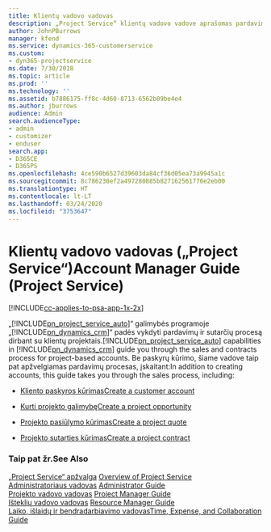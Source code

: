 ```yaml
---
title: Klientų vadovo vadovas
description: „Project Service“ klientų vadovo vadove aprašomas pardavimo ir sutarčių sudarymo procesas dirbant su klientų projektais
author: JohnPBurrows
manager: kfend
ms.service: dynamics-365-customerservice
ms.custom:
- dyn365-projectservice
ms.date: 7/30/2018
ms.topic: article
ms.prod: ''
ms.technology: ''
ms.assetid: b7886175-ff8c-4d60-8713-6562b09be4e4
ms.author: jburrows
audience: Admin
search.audienceType:
- admin
- customizer
- enduser
search.app:
- D365CE
- D365PS
ms.openlocfilehash: 4ce590b6527d39603da84cf36d05ea73a9945a1c
ms.sourcegitcommit: 8c786230ef2a497280885b827162561776e2eb00
ms.translationtype: HT
ms.contentlocale: lt-LT
ms.lasthandoff: 03/24/2020
ms.locfileid: "3753647"
---
```

# <a name="account-manager-guide-project-service"></a><span data-ttu-id="d1fd9-103">Klientų vadovo vadovas („Project Service“)</span><span class="sxs-lookup"><span data-stu-id="d1fd9-103">Account Manager Guide (Project Service)</span></span>

[!INCLUDE[cc-applies-to-psa-app-1x-2x](../includes/cc-applies-to-psa-app-1x-2x.md)]

<span data-ttu-id="d1fd9-104">„[!INCLUDE[pn_project_service_auto](../includes/pn-project-service-auto.md)]“ galimybės programoje „[!INCLUDE[pn_dynamics_crm](../includes/pn-dynamics-crm.md)]“ padės vykdyti pardavimų ir sutarčių procesą dirbant su klientų projektais.</span><span class="sxs-lookup"><span data-stu-id="d1fd9-104">[!INCLUDE[pn_project_service_auto](../includes/pn-project-service-auto.md)] capabilities in [!INCLUDE[pn_dynamics_crm](../includes/pn-dynamics-crm.md)] guide you through the sales and contracts process for project-based accounts.</span></span> <span data-ttu-id="d1fd9-105">Be paskyrų kūrimo, šiame vadove taip pat apžvelgiamas pardavimų procesas, įskaitant:</span><span class="sxs-lookup"><span data-stu-id="d1fd9-105">In addition to creating accounts, this guide takes you through the sales process, including:</span></span>  
  
-   [<span data-ttu-id="d1fd9-106">Kliento paskyros kūrimas</span><span class="sxs-lookup"><span data-stu-id="d1fd9-106">Create a customer account</span></span>](../project-service/create-customer-account.md)  
  
-   [<span data-ttu-id="d1fd9-107">Kurti projekto galimybę</span><span class="sxs-lookup"><span data-stu-id="d1fd9-107">Create a project opportunity</span></span>](../project-service/create-project-opportunity.md)  
  
-   [<span data-ttu-id="d1fd9-108">Projekto pasiūlymo kūrimas</span><span class="sxs-lookup"><span data-stu-id="d1fd9-108">Create a project quote</span></span>](../project-service/create-project-quote.md)  
  
-   [<span data-ttu-id="d1fd9-109">Projekto sutarties kūrimas</span><span class="sxs-lookup"><span data-stu-id="d1fd9-109">Create a project contract</span></span>](../project-service/create-project-contract.md)  
  
  
### <a name="see-also"></a><span data-ttu-id="d1fd9-110">Taip pat žr.</span><span class="sxs-lookup"><span data-stu-id="d1fd9-110">See Also</span></span>  
 <span data-ttu-id="d1fd9-111">[„Project Service“ apžvalga](../project-service/overview.md) </span><span class="sxs-lookup"><span data-stu-id="d1fd9-111">[Overview of Project Service](../project-service/overview.md) </span></span>  
 <span data-ttu-id="d1fd9-112">[Administratoriaus vadovas](../project-service/admin-guide.md) </span><span class="sxs-lookup"><span data-stu-id="d1fd9-112">[Administrator Guide](../project-service/admin-guide.md) </span></span>  
 <span data-ttu-id="d1fd9-113">[Projekto vadovo vadovas](../project-service/project-manager-guide.md) </span><span class="sxs-lookup"><span data-stu-id="d1fd9-113">[Project Manager Guide](../project-service/project-manager-guide.md) </span></span>  
 <span data-ttu-id="d1fd9-114">[Išteklių vadovo vadovas](../project-service/resource-manager-guide.md) </span><span class="sxs-lookup"><span data-stu-id="d1fd9-114">[Resource Manager Guide](../project-service/resource-manager-guide.md) </span></span>  
 [<span data-ttu-id="d1fd9-115">Laiko, išlaidų ir bendradarbiavimo vadovas</span><span class="sxs-lookup"><span data-stu-id="d1fd9-115">Time, Expense, and Collaboration Guide</span></span>](../project-service/time-expense-collaboration-guide.md)
